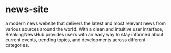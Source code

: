 # news-site
a modern news website that delivers the latest and most relevant news from various sources around the world. With a clean and intuitive user interface, BreakingNewsHub provides users with an easy way to stay informed about current events, trending topics, and developments across different categories.
